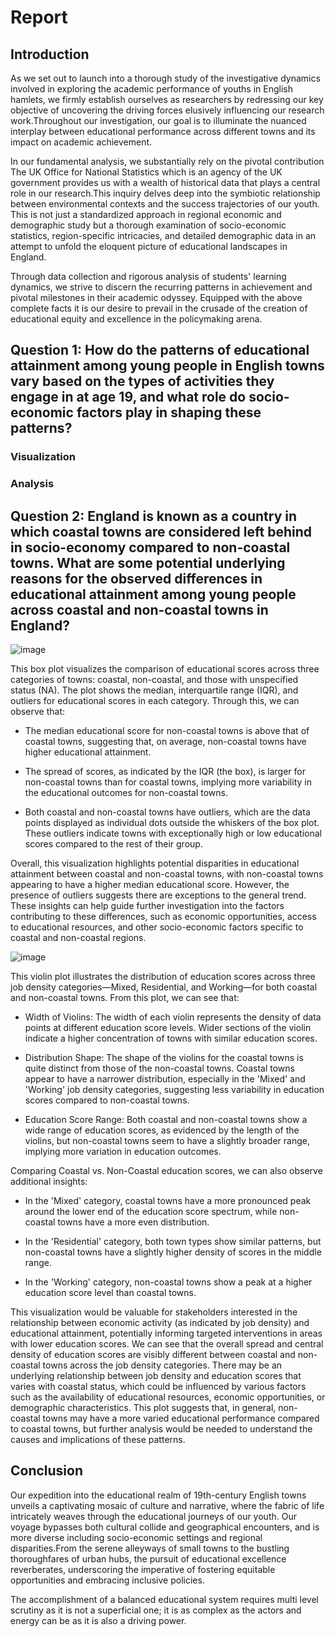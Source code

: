 # Report

## Introduction
As we set out to launch into a thorough study of the investigative dynamics involved in exploring the academic performance of youths in English hamlets, we firmly establish ourselves as researchers by redressing our key objective of uncovering the driving forces elusively influencing our research work.Throughout our investigation, our goal is to illuminate the nuanced interplay between educational performance across different towns and its impact on academic achievement.



In our fundamental analysis, we substantially rely on the pivotal contribution The UK Office for National Statistics which is an agency of the UK government provides us with a wealth of historical data that plays a central role in our research.This inquiry delves deep into the symbiotic relationship between environmental contexts and the success trajectories of our youth. This is not just a standardized approach in regional economic and demographic study but a thorough examination of socio-economic statistics, region-specific intricacies, and detailed demographic data in an attempt to unfold the eloquent picture of educational landscapes in England.


Through data collection and rigorous analysis of students' learning dynamics, we strive to discern the recurring patterns in achievement and pivotal milestones in their academic odyssey. Equipped with the above complete facts it is our desire to prevail in the crusade of the creation of educational equity and excellence in the policymaking arena.

## Question 1: How do the patterns of educational attainment among young people in English towns vary based on the types of activities they engage in at age 19, and what role do socio-economic factors play in shaping these patterns?

### Visualization

### Analysis

## Question 2: England is known as a country in which coastal towns are considered left behind in socio-economy compared to non-coastal towns. What are some potential underlying reasons for the observed differences in educational attainment among young people across coastal and non-coastal towns in England?

![image](https://github.com/clarissdev/data-visualization-project-1/assets/53163183/614861eb-3d50-4908-b3dd-a09e9917b739)

This box plot visualizes the comparison of educational scores across three categories of towns: coastal, non-coastal, and those with unspecified status (NA). The plot shows the median, interquartile range (IQR), and outliers for educational scores in each category. Through this, we can observe that:

- The median educational score for non-coastal towns is above that of coastal towns, suggesting that, on average, non-coastal towns have higher educational attainment.

- The spread of scores, as indicated by the IQR (the box), is larger for non-coastal towns than for coastal towns, implying more variability in the educational outcomes for non-coastal towns.

- Both coastal and non-coastal towns have outliers, which are the data points displayed as individual dots outside the whiskers of the box plot. These outliers indicate towns with exceptionally high or low educational scores compared to the rest of their group.

Overall, this visualization highlights potential disparities in educational attainment between coastal and non-coastal towns, with non-coastal towns appearing to have a higher median educational score. However, the presence of outliers suggests there are exceptions to the general trend. These insights can help guide further investigation into the factors contributing to these differences, such as economic opportunities, access to educational resources, and other socio-economic factors specific to coastal and non-coastal regions.

![image](https://github.com/clarissdev/data-visualization-project-1/assets/53163183/3be673c7-9ed9-4073-bdd9-0d7f627affc8)

This violin plot illustrates the distribution of education scores across three job density categories—Mixed, Residential, and Working—for both coastal and non-coastal towns. From this plot, we can see that:

- Width of Violins: The width of each violin represents the density of data points at different education score levels. Wider sections of the violin indicate a higher concentration of towns with similar education scores.

- Distribution Shape: The shape of the violins for the coastal towns is quite distinct from those of the non-coastal towns. Coastal towns appear to have a narrower distribution, especially in the 'Mixed' and 'Working' job density categories, suggesting less variability in education scores compared to non-coastal towns.

- Education Score Range: Both coastal and non-coastal towns show a wide range of education scores, as evidenced by the length of the violins, but non-coastal towns seem to have a slightly broader range, implying more variation in education outcomes.

Comparing Coastal vs. Non-Coastal education scores, we can also observe additional insights:

- In the 'Mixed' category, coastal towns have a more pronounced peak around the lower end of the education score spectrum, while non-coastal towns have a more even distribution.

- In the 'Residential' category, both town types show similar patterns, but non-coastal towns have a slightly higher density of scores in the middle range.

- In the 'Working' category, non-coastal towns show a peak at a higher education score level than coastal towns.

This visualization would be valuable for stakeholders interested in the relationship between economic activity (as indicated by job density) and educational attainment, potentially informing targeted interventions in areas with lower education scores. We can see that the overall spread and central density of education scores are visibly different between coastal and non-coastal towns across the job density categories. There may be an underlying relationship between job density and education scores that varies with coastal status, which could be influenced by various factors such as the availability of educational resources, economic opportunities, or demographic characteristics. This plot suggests that, in general, non-coastal towns may have a more varied educational performance compared to coastal towns, but further analysis would be needed to understand the causes and implications of these patterns.

## Conclusion
Our expedition into the educational realm of 19th-century English towns unveils a captivating mosaic of culture and narrative, where the fabric of life intricately weaves through the educational journeys of our youth. Our voyage bypasses both cultural collide and geographical encounters, and is more diverse including socio-economic settings and regional disparities.From the serene alleyways of small towns to the bustling thoroughfares of urban hubs, the pursuit of educational excellence reverberates, underscoring the imperative of fostering equitable opportunities and embracing inclusive policies.



The accomplishment of a balanced educational system requires multi level scrutiny as it is not a superficial one; it is as complex as the actors and energy can be as it is also a driving power.
